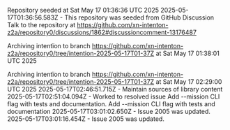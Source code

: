 Repository seeded at Sat May 17 01:36:36 UTC 2025
 2025-05-17T01:36:56.583Z - This repository was seeded from GitHub Discussion Talk to the repository at https://github.com/xn-intenton-z2a/repository0/discussions/1862#discussioncomment-13176487

Archiving intentïon to branch https://github.com/xn-intenton-z2a/repository0/tree/intention-2025-05-17T01-37Z at Sat May 17 01:38:01 UTC 2025

Archiving intentïon to branch https://github.com/xn-intenton-z2a/repository0/tree/intention-2025-05-17T01-37Z at Sat May 17 02:29:00 UTC 2025
2025-05-17T02:46:51.715Z - Maintain sources of library content
2025-05-17T02:51:04.094Z - Worked to resolved issue Add --mission CLI flag with tests and documentation. Add --mission CLI flag with tests and documentation
2025-05-17T03:01:02.650Z - Issue 2005 was updated.
2025-05-17T03:01:16.454Z - Issue 2005 was updated.
